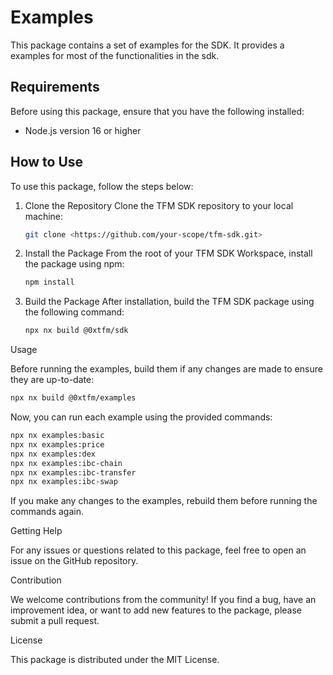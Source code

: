 # Examples

This package contains a set of examples for the SDK. It provides a examples for most of the functionalities in the sdk.

## Requirements

Before using this package, ensure that you have the following installed:

- Node.js version 16 or higher

## How to Use

To use this package, follow the steps below:

1. Clone the Repository
   Clone the TFM SDK repository to your local machine:

   ```bash
   git clone <https://github.com/your-scope/tfm-sdk.git>
   ```

2. Install the Package
   From the root of your TFM SDK Workspace, install the package using npm:

   ```bash
   npm install
   ```

3. Build the Package
   After installation, build the TFM SDK package using the following command:

   ```bash
   npx nx build @0xtfm/sdk
   ```

Usage

Before running the examples, build them if any changes are made to ensure they are up-to-date:

```bash
npx nx build @0xtfm/examples
```

Now, you can run each example using the provided commands:

```bash
npx nx examples:basic
npx nx examples:price
npx nx examples:dex
npx nx examples:ibc-chain
npx nx examples:ibc-transfer
npx nx examples:ibc-swap
```

If you make any changes to the examples, rebuild them before running the commands again.

Getting Help

For any issues or questions related to this package, feel free to open an issue on the GitHub repository.

Contribution

We welcome contributions from the community! If you find a bug, have an improvement idea, or want to add new features to the package, please submit a pull request.

License

This package is distributed under the MIT License.
